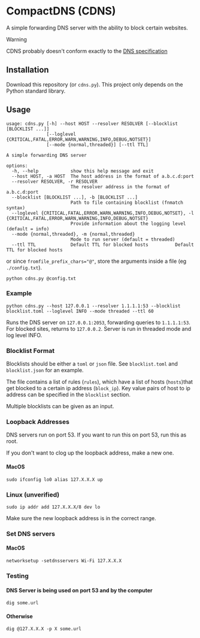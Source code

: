 # CompactDNS (CDNS)
A simple forwarding DNS server with the ability to block certain websites.

> [!WARNING]
> CDNS probably doesn't conform exactly to the [DNS specification](https://www.rfc-editor.org/rfc/rfc1035)

## Installation

Download this repository (or `cdns.py`). This project only depends on the Python standard library.


## Usage
```
usage: cdns.py [-h] --host HOST --resolver RESOLVER [--blocklist [BLOCKLIST ...]]
               [--loglevel {CRITICAL,FATAL,ERROR,WARN,WARNING,INFO,DEBUG,NOTSET}]
               [--mode {normal,threaded}] [--ttl TTL]

A simple forwarding DNS server

options:
  -h, --help            show this help message and exit
  --host HOST, -a HOST  The host address in the format of a.b.c.d:port
  --resolver RESOLVER, -r RESOLVER
                        The resolver address in the format of a.b.c.d:port
  --blocklist [BLOCKLIST ...], -b [BLOCKLIST ...]
                        Path to file containing blocklist (fnmatch syntax)
  --loglevel {CRITICAL,FATAL,ERROR,WARN,WARNING,INFO,DEBUG,NOTSET}, -l {CRITICAL,FATAL,ERROR,WARN,WARNING,INFO,DEBUG,NOTSET}
                        Provide information about the logging level (default = info)
  --mode {normal,threaded}, -m {normal,threaded}
                        Mode to run server (default = threaded)
  --ttl TTL             Default TTL for blocked hosts          Default TTL for blocked hosts
```

or since `fromfile_prefix_chars="@"`, store the arguments inside a file (eg `./config.txt`).
```
python cdns.py @config.txt
```
### Example
```
python cdns.py --host 127.0.0.1 --resolver 1.1.1.1:53 --blocklist blocklist.toml --loglevel INFO --mode threaded --ttl 60
```
Runs the DNS server on `127.0.0.1:2053`, forwarding queries to `1.1.1.1:53`. For blocked sites, returns to `127.0.0.2`. Server is run in threaded mode and log level INFO.

### Blocklist Format
Blocklists should be either a `toml` or `json` file. See `blocklist.toml` and `blocklist.json` for an example.

The file contains a list of rules (`rules`), which have a list of hosts (`hosts`)that get blocked to a certain ip address (`block_ip`). Key value pairs of host to ip address can be specified in the `blocklist` section.

Multiple blocklists can be given as an input.
### Loopback Addresses

DNS servers run on port 53. If you want to run this on port 53, run this as root.

If you don't want to clog up the loopback address, make a new one.
#### MacOS
```
sudo ifconfig lo0 alias 127.X.X.X up
```
### Linux (unverified)
```
sudo ip addr add 127.X.X.X/8 dev lo
```
Make sure the new loopback address is in the correct range.

### Set DNS servers
#### MacOS
```
networksetup -setdnsservers Wi-Fi 127.X.X.X
```
### Testing
#### DNS Server is being used on port 53 and by the computer
```
dig some.url
```
#### Otherwise
```
dig @127.X.X.X -p X some.url
```

